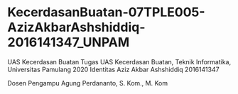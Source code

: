 # KecerdasanBuatan-07TPLE005-AzizAkbarAshshiddiq-2016141347_UNPAM
UAS Kecerdasan Buatan 
Tugas UAS Kecerdasan Buatan, Teknik Informatika, Universitas Pamulang 2020
Identitas 
Aziz Akbar Ashshiddiq
2016141347

Dosen Pengampu Agung Perdananto, S. Kom., M. Kom
